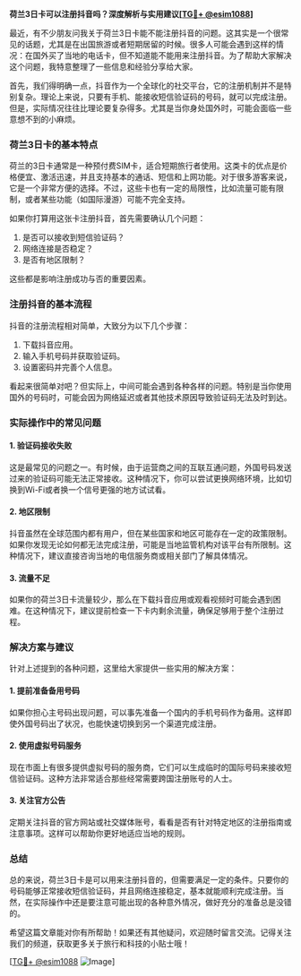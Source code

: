 **荷兰3日卡可以注册抖音吗？深度解析与实用建议[[TG💪+ @esim1088](https://t.me/s/esim1088)]**

最近，有不少朋友问我关于荷兰3日卡能不能注册抖音的问题。这其实是一个很常见的话题，尤其是在出国旅游或者短期居留的时候。很多人可能会遇到这样的情况：在国外买了当地的电话卡，但不知道能不能用来注册抖音。为了帮助大家解决这个问题，我特意整理了一些信息和经验分享给大家。

首先，我们得明确一点，抖音作为一个全球化的社交平台，它的注册机制并不是特别复杂。理论上来说，只要有手机、能接收短信验证码的号码，就可以完成注册。但是，实际情况往往比理论要复杂得多。尤其是当你身处国外时，可能会面临一些意想不到的小麻烦。

### 荷兰3日卡的基本特点

荷兰的3日卡通常是一种预付费SIM卡，适合短期旅行者使用。这类卡的优点是价格便宜、激活迅速，并且支持基本的通话、短信和上网功能。对于很多游客来说，它是一个非常方便的选择。不过，这些卡也有一定的局限性，比如流量可能有限制，或者某些功能（如国际漫游）可能不完全支持。

如果你打算用这张卡注册抖音，首先需要确认几个问题：
1. 是否可以接收到短信验证码？
2. 网络连接是否稳定？
3. 是否有地区限制？

这些都是影响注册成功与否的重要因素。

### 注册抖音的基本流程

抖音的注册流程相对简单，大致分为以下几个步骤：
1. 下载抖音应用。
2. 输入手机号码并获取验证码。
3. 设置密码并完善个人信息。

看起来很简单对吧？但实际上，中间可能会遇到各种各样的问题。特别是当你使用国外的号码时，可能会因为网络延迟或者其他技术原因导致验证码无法及时到达。

### 实际操作中的常见问题

#### 1. 验证码接收失败
这是最常见的问题之一。有时候，由于运营商之间的互联互通问题，外国号码发送过来的验证码可能无法正常接收。这种情况下，你可以尝试更换网络环境，比如切换到Wi-Fi或者换一个信号更强的地方试试看。

#### 2. 地区限制
抖音虽然在全球范围内都有用户，但在某些国家和地区可能存在一定的政策限制。如果你发现无论如何都无法完成注册，可能是当地监管机构对该平台有所限制。这种情况下，建议直接咨询当地的电信服务商或相关部门了解具体情况。

#### 3. 流量不足
如果你的荷兰3日卡流量较少，那么在下载抖音应用或观看视频时可能会遇到困难。在这种情况下，建议提前检查一下卡内剩余流量，确保足够用于整个注册过程。

### 解决方案与建议

针对上述提到的各种问题，这里给大家提供一些实用的解决方案：

#### 1. 提前准备备用号码
如果你担心主号码出现问题，可以事先准备一个国内的手机号码作为备用。这样即使外国号码出了状况，也能快速切换到另一个渠道完成注册。

#### 2. 使用虚拟号码服务
现在市面上有很多提供虚拟号码的服务商，它们可以生成临时的国际号码来接收短信验证码。这种方法非常适合那些经常需要跨国注册账号的人士。

#### 3. 关注官方公告
定期关注抖音的官方网站或社交媒体账号，看看是否有针对特定地区的注册指南或注意事项。这样可以帮助你更好地适应当地的规则。

### 总结

总的来说，荷兰3日卡是可以用来注册抖音的，但需要满足一定的条件。只要你的号码能够正常接收短信验证码，并且网络连接稳定，基本就能顺利完成注册。当然，在实际操作中还是要注意可能出现的各种意外情况，做好充分的准备总是没错的。

希望这篇文章能对你有所帮助！如果还有其他疑问，欢迎随时留言交流。记得关注我们的频道，获取更多关于旅行和科技的小贴士哦！

[[TG💪+ @esim1088](https://t.me/s/esim1088) ![Image](https://i.postimg.cc/4NQfJmqS/Snipaste-2025-05-13-00-14-12.png)]